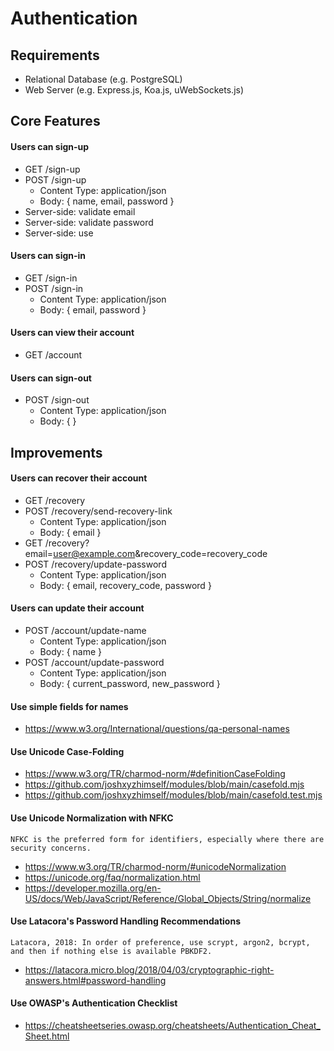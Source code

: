 # Authentication

## Requirements

- Relational Database (e.g. PostgreSQL)
- Web Server (e.g. Express.js, Koa.js, uWebSockets.js)

## Core Features

#### Users can sign-up

- GET /sign-up
- POST /sign-up
  - Content Type: application/json
  - Body: { name, email, password }
- Server-side: validate email
- Server-side: validate password
- Server-side: use 

#### Users can sign-in

- GET /sign-in
- POST /sign-in
  - Content Type: application/json
  - Body: { email, password }

#### Users can view their account

- GET /account

#### Users can sign-out

- POST /sign-out
  - Content Type: application/json
  - Body: { }

## Improvements

#### Users can recover their account

- GET /recovery
- POST /recovery/send-recovery-link
  - Content Type: application/json
  - Body: { email }
- GET /recovery?email=user@example.com&recovery_code=recovery_code
- POST /recovery/update-password
  - Content Type: application/json
  - Body: { email, recovery_code, password }

#### Users can update their account

- POST /account/update-name
  - Content Type: application/json
  - Body: { name }
- POST /account/update-password
  - Content Type: application/json
  - Body: { current_password, new_password }

#### Use simple fields for names

- https://www.w3.org/International/questions/qa-personal-names

#### Use Unicode Case-Folding

- https://www.w3.org/TR/charmod-norm/#definitionCaseFolding
- https://github.com/joshxyzhimself/modules/blob/main/casefold.mjs
- https://github.com/joshxyzhimself/modules/blob/main/casefold.test.mjs

#### Use Unicode Normalization with NFKC


```
NFKC is the preferred form for identifiers, especially where there are security concerns.
```

- https://www.w3.org/TR/charmod-norm/#unicodeNormalization
- https://unicode.org/faq/normalization.html
- https://developer.mozilla.org/en-US/docs/Web/JavaScript/Reference/Global_Objects/String/normalize

#### Use Latacora's Password Handling Recommendations

```
Latacora, 2018: In order of preference, use scrypt, argon2, bcrypt, and then if nothing else is available PBKDF2.
```

- https://latacora.micro.blog/2018/04/03/cryptographic-right-answers.html#password-handling

#### Use OWASP's Authentication Checklist

- https://cheatsheetseries.owasp.org/cheatsheets/Authentication_Cheat_Sheet.html